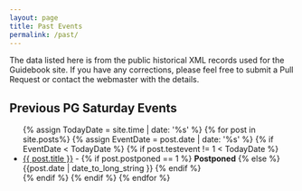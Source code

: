 ```yaml
---
layout: page
title: Past Events
permalink: /past/
---
```


The data listed here is from the public historical XML records used for the Guidebook site. If you have any corrections, please feel free to submit a Pull Request or contact the webmaster with the details.

## Previous PG Saturday Events

<ul>
  {% assign TodayDate = site.time | date: '%s' %}
  {% for post in site.posts%}
  {% assign EventDate = post.date | date: '%s' %}
  {% if EventDate < TodayDate %}
    {% if post.testevent != 1 < TodayDate %}
    <li>
        <a href="{{ post.url | absolute_url }}">{{ post.title }}</a> -
        {% if post.postponed == 1 %}
          <b>Postponed</b>
        {% else %}
          {{post.date | date_to_long_string }}
        {% endif %}
      </li>
    {% endif %}
  {% endif %}
  {% endfor %}
  </ul>
